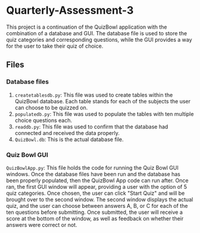 # Quarterly-Assessment-3
This project is a continuation of the QuizBowl application with the combination of a database and GUI. The database file is used to store the quiz categories and corresponding questions, while the GUI provides a way for the user to take their quiz of choice.

## Files
### Database files
1. `createtablesdb.py`: This file was used to create tables within the QuizBowl database. Each table stands for each of the subjects the user can choose to be quizzed on.
2. `populatedb.py`: This file was used to populate the tables with ten multiple choice questions each.
3. `readdb.py`: This file was used to confirm that the database had connected and received the data properly.
4. `QuizBowl.db`: This is the actual database file.

### Quiz Bowl GUI
`QuizBowlApp.py`: This file holds the code for running the Quiz Bowl GUI windows. Once the database files have been run and the database has been properly populated, then the QuizBowl App code can run after. Once ran, the first GUI window will appear, providing a user with the option of 5 quiz categories. Once chosen, the user can click "Start Quiz" and will be brought over to the second window. The second window displays the actual quiz, and the user can choose between answers A, B, or C for each of the ten questions before submitting. Once submitted, the user will receive a score at the bottom of the window, as well as feedback on whether their answers were correct or not.